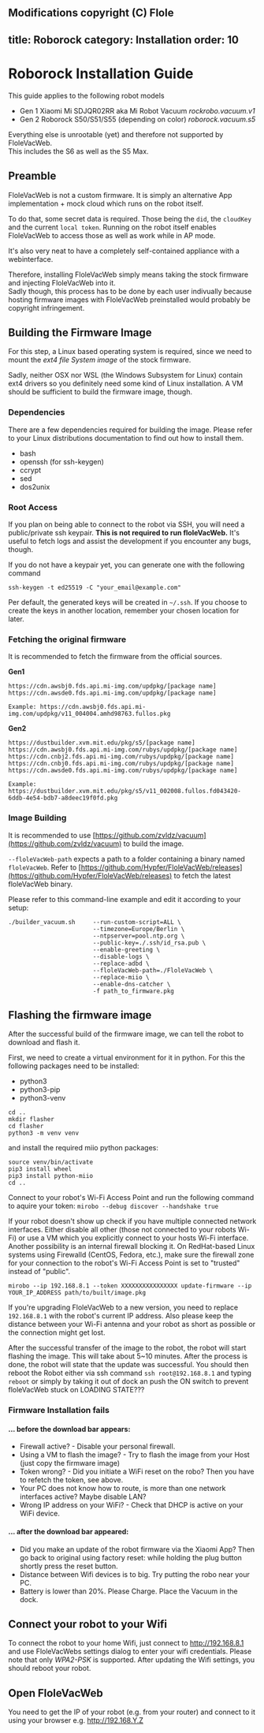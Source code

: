 Modifications copyright (C) Flole
---
title: Roborock
category: Installation
order: 10
---
# Roborock Installation Guide

This guide applies to the following robot models
* Gen 1 Xiaomi Mi SDJQR02RR aka Mi Robot Vacuum *rockrobo.vacuum.v1*
* Gen 2 Roborock S50/S51/S55 (depending on color) *roborock.vacuum.s5*

Everything else is unrootable (yet) and therefore not supported by FloleVacWeb.<br/>
This includes the S6 as well as the S5 Max.

## Preamble
FloleVacWeb is not a custom firmware.
It is simply an alternative App implementation + mock cloud which runs on the robot itself.<br/>

To do that, some secret data is required. Those being the `did`, the `cloudKey` and the current `local token`.
Running on the robot itself enables FloleVacWeb to access those as well as work while in AP mode.

It's also very neat to have a completely self-contained appliance with a webinterface.

Therefore, installing FloleVacWeb simply means taking the stock firmware and injecting FloleVacWeb into it.<br/>
Sadly though, this process has to be done by each user indivually because hosting firmware images with FloleVacWeb preinstalled would probably be copyright infringement.

## Building the Firmware Image
For this step, a Linux based operating system is required, since we need to mount the *ext4 file System image* of the stock firmware.

Sadly, neither OSX nor WSL (the Windows Subsystem for Linux) contain ext4 drivers so you definitely need some kind of Linux installation.
A VM should be sufficient to build the firmware image, though.

### Dependencies
There are a few dependencies required for building the image. Please refer to your Linux distributions documentation to find out how to install them.
* bash
* openssh (for ssh-keygen)
* ccrypt
* sed
* dos2unix

### Root Access
If you plan on being able to connect to the robot via SSH, you will need a public/private ssh keypair. **This is not required to run floleVacWeb.**
It's useful to fetch logs and assist the development if you encounter any bugs, though.

If you do not have a keypair yet, you can generate one with the following command
```
ssh-keygen -t ed25519 -C "your_email@example.com"
```
Per default, the generated keys will be created in `~/.ssh`. 
If you choose to create the keys in another location, remember your chosen location for later.

### Fetching the original firmware
It is recommended to fetch the firmware from the official sources.

**Gen1**

```
https://cdn.awsbj0.fds.api.mi-img.com/updpkg/[package name]
https://cdn.awsde0.fds.api.mi-img.com/updpkg/[package name]

Example: https://cdn.awsbj0.fds.api.mi-img.com/updpkg/v11_004004.amhd98763.fullos.pkg
```

**Gen2**

```
https://dustbuilder.xvm.mit.edu/pkg/s5/[package name]
https://cdn.awsbj0.fds.api.mi-img.com/rubys/updpkg/[package name]
https://cdn.cnbj2.fds.api.mi-img.com/rubys/updpkg/[package name]
https://cdn.cnbj0.fds.api.mi-img.com/rubys/updpkg/[package name]
https://cdn.awsde0.fds.api.mi-img.com/rubys/updpkg/[package name]

Example: https://dustbuilder.xvm.mit.edu/pkg/s5/v11_002008.fullos.fd043420-6ddb-4e54-bdb7-a8deec19f0fd.pkg
```

### Image Building
It is recommended to use [https://github.com/zvldz/vacuum](https://github.com/zvldz/vacuum) to build the image.

`--floleVacWeb-path` expects a path to a folder containing a binary named `floleVacWeb`.
Refer to [https://github.com/Hypfer/FloleVacWeb/releases](https://github.com/Hypfer/FloleVacWeb/releases) to fetch the latest floleVacWeb binary.

Please refer to this command-line example and edit it according to your setup:
```
./builder_vacuum.sh     --run-custom-script=ALL \
                        --timezone=Europe/Berlin \
                        --ntpserver=pool.ntp.org \
                        --public-key=./.ssh/id_rsa.pub \
                        --enable-greeting \
                        --disable-logs \
                        --replace-adbd \
                        --floleVacWeb-path=./FloleVacWeb \
                        --replace-miio \
                        --enable-dns-catcher \
                        -f path_to_firmware.pkg
```

## Flashing the firmware image

After the successful build of the firmware image, we can tell the robot to download and flash it.

First, we need to create a virtual environment for it in python. For this the following packages need to be installed:

* python3
* python3-pip
* python3-venv

```
cd ..
mkdir flasher
cd flasher
python3 -m venv venv
```

and install the required miio python packages:

```
source venv/bin/activate
pip3 install wheel
pip3 install python-miio
cd ..
```

Connect to your robot's Wi-Fi Access Point and run the following command to aquire your token:
`mirobo --debug discover --handshake true`

If your robot doesn't show up check if you have multiple connected network interfaces. Either disable all other (those not connected to your robots Wi-Fi) or use a VM which you explicitly connect to your hosts Wi-Fi interface. Another possibility is an internal firewall blocking it. On RedHat-based Linux systems using Firewalld (CentOS, Fedora, etc.), make sure the firewall zone for your connection to the robot's Wi-Fi Access Point is set to "trusted" instead of "public".

```
mirobo --ip 192.168.8.1 --token XXXXXXXXXXXXXXXX update-firmware --ip YOUR_IP_ADDRESS path/to/built/image.pkg
```

If you're upgrading FloleVacWeb to a new version, you need to replace `192.168.8.1` with the robot's current IP address. Also please keep the distance between your Wi-Fi antenna and your robot as short as possible or the connection might get lost.

After the successful transfer of the image to the robot, the robot will start flashing the image. This will take about 5~10 minutes. After the process is done, the robot will state that the update was successful.
You should then reboot the Robot either via ssh command `ssh root@192.168.8.1` and typing `reboot` or simply by taking it out of dock an push the ON switch to prevent floleVacWeb stuck on LOADING STATE???

### Firmware Installation fails
#### ... before the download bar appears:

 * Firewall active? - Disable your personal firewall.
 * Using a VM to flash the image? - Try to flash the image from your Host (just copy the firmware image)
 * Token wrong? - Did you initiate a WiFi reset on the robo? Then you have to refetch the token, see above.
 * Your PC does not know how to route, is more than one network interfaces active? Maybe disable LAN?
 * Wrong IP address on your WiFi? - Check that DHCP is active on your WiFi device.

#### ... after the download bar appeared:

 * Did you make an update of the robot firmware via the Xiaomi App? Then go back to original using factory reset: while holding the plug button shortly press the reset button.
 * Distance between Wifi devices is to big. Try putting the robo near your PC.
 * Battery is lower than 20%. Please Charge. Place the Vacuum in the dock.

## Connect your robot to your Wifi

To connect the robot to your home Wifi, just connect to http://192.168.8.1 and use FloleVacWebs settings dialog to enter your wifi credentials. Please note that only *WPA2-PSK* is supported.
After updating the Wifi settings, you should reboot your robot. 

## Open FloleVacWeb
You need to get the IP of your robot (e.g. from your router) and connect to it using your browser e.g. http://192.168.Y.Z